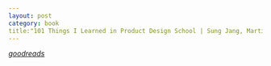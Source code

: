 ```yaml
---
layout: post
category: book
title:"101 Things I Learned in Product Design School | Sung Jang, Martin Thaler, Matthew Frederick"
---
```


_[goodreads]()_
